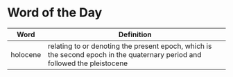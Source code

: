 # Word of the Day

|Word|Definition|
|---|---|
|holocene|relating to or denoting the present epoch, which is the second epoch in the quaternary period and followed the pleistocene|